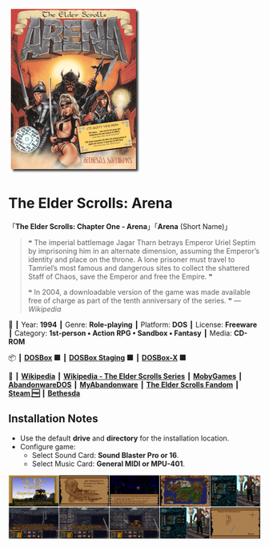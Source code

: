 ![](Thumbnail.png 'application-thumbnail')

# The Elder Scrolls: Arena

「**The Elder Scrolls: Chapter One - Arena**」「**Arena** (Short Name)」

> ❝ The imperial battlemage Jagar Tharn betrays Emperor Uriel Septim by imprisoning him in an alternate dimension, assuming the Emperor’s identity and place on the throne. A lone prisoner must travel to Tamriel’s most famous and dangerous sites to collect the shattered Staff of Chaos, save the Emperor and free the Empire. ❞
>
> ❝ In 2004, a downloadable version of the game was made available free of charge as part of the tenth anniversary of the series. ❞ — *Wikipedia*
>

📌 ┃ Year: **1994** ┃ Genre: **Role-playing** ┃ Platform: **DOS** ┃ License: **Freeware** ┃ Category: **1st-person • Action RPG • Sandbox • Fantasy** ┃ Media: **CD-ROM** 

📦 ┃ **[DOSBox](https://www.dosbox.com/) 🟩** ┃ **[DOSBox Staging](https://dosbox-staging.github.io/) 🟩** ┃ **[DOSBox-X](https://dosbox-x.com/) 🟩** 

📎 ┃ **[Wikipedia](https://en.wikipedia.org/wiki/The_Elder_Scrolls:_Arena)** ┃ **[Wikipedia - The Elder Scrolls Series](https://en.wikipedia.org/wiki/The_Elder_Scrolls)** ┃ **[MobyGames](https://www.mobygames.com/game/803/the-elder-scrolls-arena/)** ┃ **[AbandonwareDOS](https://www.abandonwaredos.com/abandonware-game.php?abandonware=The+Elder+Scrolls%3A+Arena&gid=1832)** ┃ **[MyAbandonware](https://www.myabandonware.com/game/the-elder-scrolls-arena-1tn)** ┃ **[The Elder Scrolls Fandom](https://elderscrolls.fandom.com/wiki/The_Elder_Scrolls:_Arena)** ┃ **[Steam 🆓](https://store.steampowered.com/app/1812290/The_Elder_Scrolls_Arena/)** ┃ **[Bethesda](https://elderscrolls.bethesda.net/en/arena)** 

## Installation Notes
- Use the default **drive** and **directory** for the installation location.
- Configure game:
  - Select Sound Card: **Sound Blaster Pro or 16**.
  - Select Music Card: **General MIDI or MPU-401**.

![](Montage.png 'The Elder Scrolls: Arena')

